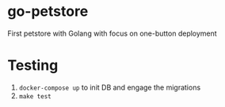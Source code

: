# go-petstore
First petstore with Golang with focus on one-button deployment


# Testing

1. `docker-compose up` to init DB and engage the migrations
2. `make test`
